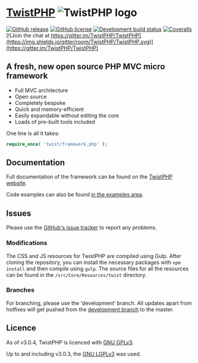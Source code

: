 # [TwistPHP](https://twistphp.com/) ![TwistPHP logo](http://static.twistphp.com/logo/square/32.png)

[![GitHub release](https://img.shields.io/github/release/TwistPHP/TwistPHP.svg)](https://github.com/TwistPHP/TwistPHP/releases?label=latest) [![GitHub license](https://img.shields.io/github/license/TwistPHP/TwistPHP.svg)](http://www.gnu.org/licenses/gpl-3.0.en.html) [![Development build status](https://img.shields.io/travis/TwistPHP/TwistPHP/development.svg?label=development)](https://travis-ci.org/TwistPHP/TwistPHP) [![Coveralls](https://img.shields.io/coveralls/TwistPHP/TwistPHP.svg)](https://coveralls.io/github/TwistPHP/TwistPHP) [![Join the chat at https://gitter.im/TwistPHP/TwistPHP](https://img.shields.io/gitter/room/TwistPHP/TwistPHP.svg)](https://gitter.im/TwistPHP/TwistPHP)

## A fresh, new open source PHP MVC micro framework

* Full MVC architecture
* Open source
* Completely bespoke
* Quick and memory-efficient
* Easily expandable without editing the core
* Loads of pre-built tools included

One line is all it takes:

```php
require_once( 'twist/framework.php' );
```

## Documentation

Full documentation of the framework can be found on the [TwistPHP website](https://twistphp.com/docs).

Code examples can also be found [in the examples area](https://twistphp.com/examples).

## Issues

Please use the [GitHub's issue tracker](https://github.com/TwistPHP/TwistPHP/issues) to report any problems.

### Modifications

The CSS and JS resources for TwistPHP are compiled using Gulp. After cloning the repository, you can install the necessary packages with `npm install` and then compile using `gulp`. The source files for all the resources can be found in the `/src/Core/Resources/twist` directory.

### Branches

For branching, please use the 'development' branch. All updates apart from hotfixes will get pushed from the [development branch](https://github.com/TwistPHP/TwistPHP/tree/development) to the master.

## Licence

As of v3.0.4, TwistPHP is licenced with [GNU GPLv3](http://www.gnu.org/licenses/gpl-3.0.en.html).

Up to and including v3.0.3, the [GNU LGPLv3](http://www.gnu.org/licenses/lgpl-3.0.en.html) was used.
